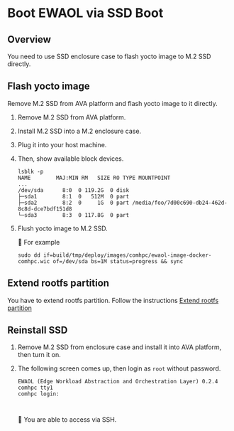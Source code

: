 # Boot EWAOL via SSD Boot

## Overview

You need to use SSD enclosure case to flash yocto image to M.2 SSD directly.

## Flash yocto image

Remove M.2 SSD from AVA platform and flash yocto image to it directly.

1. Remove M.2 SSD from AVA platform.

1. Install M.2 SSD into a M.2 enclosure case.

1. Plug it into your host machine.

1. Then, show available block devices.

   ```console
   lsblk -p
   NAME        MAJ:MIN RM   SIZE RO TYPE MOUNTPOINT
   ...
   /dev/sda      8:0  0 119.2G  0 disk
   ├─sda1        8:1  0   512M  0 part
   ├─sda2        8:2  0     1G  0 part /media/foo/7d00c690-db24-462d-8c8d-dce7bdf151d8
   └─sda3        8:3  0 117.8G  0 part
   ```

1. Flush yocto image to M.2 SSD.

   :speech_balloon: For example

   ```console
   sudo dd if=build/tmp/deploy/images/comhpc/ewaol-image-docker-comhpc.wic of=/dev/sda bs=1M status=progress && sync
   ```

## Extend rootfs partition

You have to extend rootfs partition. Follow the instructions [Extend rootfs partition](extend-rootfs.md)

## Reinstall SSD

1. Remove M.2 SSD from enclosure case and install it into AVA platform, then turn it on.

1. The following screen comes up, then login as `root` without password.

   ```console
   EWAOL (Edge Workload Abstraction and Orchestration Layer) 0.2.4 comhpc tty1
   comhpc login:



   ```

   :speech_balloon: You are able to access via SSH.
